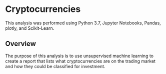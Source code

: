 # Cryptocurrencies

This analysis was performed using Python 3.7, Jupyter Notebooks, Pandas, plotly, and Scikit-Learn.

## Overview

The purpose of this analysis is to use unsupervised machine learning to create a report that lists what cryptocurrencies are on the trading market and how they could be classified for investment.

